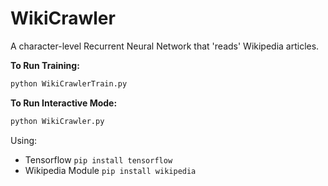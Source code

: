 # WikiCrawler

A character-level Recurrent Neural Network that 'reads' Wikipedia articles.

**To Run Training:**
```bash
python WikiCrawlerTrain.py
```

**To Run Interactive Mode:**
```bash
python WikiCrawler.py
```

Using:
- Tensorflow `pip install tensorflow`
- Wikipedia Module `pip install wikipedia`
